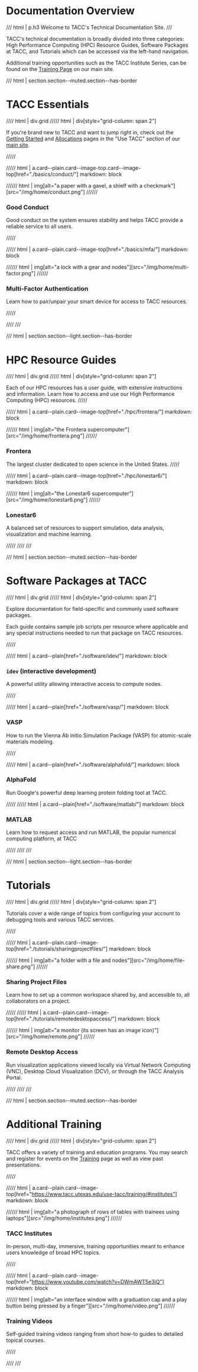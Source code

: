<style>
.grid {
  display: grid;
  gap: var(--global-space--grid-gap);
  grid-template-columns: 1fr 1fr;
}
</style>

# Documentation Overview

<!-- To not use <h3> so this heading does not show in nav -->
/// html | p.h3
Welcome to TACC's Technical Documentation Site.
///


TACC's technical documentation is broadly divided into three categories: High Performance Computing (HPC) Resource Guides, Software Packages at TACC, and Tutorials which can be accessed via the left-hand navigation.

Additional training opportunities such as the TACC Institute Series, can be found on the [Training Page](https://www.tacc.utexas.edu/use-tacc/training/#institutes) on our main site.


/// html | section.section--muted.section--has-border

# TACC Essentials

//// html | div.grid
///// html | div[style="grid-column: span 2"]

If you're brand new to TACC and want to jump right in, check out the [Getting Started](https://tacc.utexas.edu/use-tacc/getting-started/) and [Allocations](https://tacc.utexas.edu/use-tacc/allocations/) pages in the "Use TACC" section of our [main site](https://tacc.utexas.edu).

/////

///// html | a.card--plain.card--image-top.card--image-top[href="./basics/conduct/"]
     markdown: block

////// html | img[alt="a paper with a gavel, a shielf with a checkmark"][src="/img/home/conduct.png"]
//////

### Good Conduct

Good conduct on the system ensures stability and helps TACC provide a reliable service to all users.

/////


///// html | a.card--plain.card--image-top[href="./basics/mfa/"]
     markdown: block

////// html | img[alt="a lock with a gear and nodes"][src="/img/home/multi-factor.png"]
//////

### Multi-Factor Authentication

Learn how to pair/unpair your smart device for access to TACC resources.

/////

<!--
///// html | a.card--plain.card--image-top[href="./tutorials/bashstartup/"]
     markdown: block

## Quickstart for Bash Users

Learn how to configure your default shell for optimal performance. 

/////
-->
////
///


/// html | section.section--light.section--has-border

# HPC Resource Guides

//// html | div.grid
///// html | div[style="grid-column: span 2"]

Each of our HPC resources has a user guide, with extensive instructions and information.  Learn how to access and use our High Performance Computing (HPC) resources.
/////

///// html | a.card--plain.card--image-top[href="./hpc/frontera/"]
     markdown: block

////// html | img[alt="the Frontera supercomputer"][src="/img/home/frontera.png"]
//////

### Frontera

The largest cluster dedicated to open science in the United States.
/////

///// html | a.card--plain.card--image-top[href="./hpc/lonestar6/"]
     markdown: block

////// html | img[alt="the Lonestar6 supercomputer"][src="/img/home/lonestar6.png"]
//////

### Lonestar6

A balanced set of resources to support simulation, data analysis, visualization and machine learning.

/////
////
///

/// html | section.section--muted.section--has-border

# Software Packages at TACC

//// html | div.grid
///// html | div[style="grid-column: span 2"]

Explore documentation for field-specific and commonly used software packages.

Each guide contains sample job scripts per resource where applicable and any special instructions needed to run that package on TACC resources.

/////

///// html | a.card--plain[href="./software/idev/"]
     markdown: block

### `idev` (interactive development)

A powerful utility allowing interactive access to compute nodes.

/////

///// html | a.card--plain[href="./software/vasp/"]
     markdown: block

### VASP

How to run the Vienna Ab initio Simulation Package (VASP) for atomic-scale materials modeling.

/////

///// html | a.card--plain[href="./software/alphafold/"]
     markdown: block

### AlphaFold

Run Google's powerful deep learning protein folding tool at TACC.

/////
///// html | a.card--plain[href="./software/matlab/"]
     markdown: block

### MATLAB

Learn how to request access and run MATLAB, the popular numerical computing platform, at TACC

/////
////
///

/// html | section.section--light.section--has-border

# Tutorials

//// html | div.grid
///// html | div[style="grid-column: span 2"]

Tutorials cover a wide range of topics from configuring your account to debugging tools and various TACC services.

/////

///// html | a.card--plain.card--image-top[href="./tutorials/sharingprojectfiles/"]
     markdown: block

////// html | img[alt="a folder with a file and nodes"][src="/img/home/file-share.png"]
//////

### Sharing Project Files

Learn how to set up a common workspace shared by, and accessible to, all collaborators on a project.  

/////
///// html | a.card--plain.card--image-top[href="./tutorials/remotedesktopaccess/"]
     markdown: block

////// html | img[alt="a monitor (its screen has an image icon)"][src="/img/home/remote.png"]
//////

### Remote Desktop Access

Run visualization applications viewed locally via Virtual Network Computing (VNC), Desktop Cloud Visualization (DCV), or through the TACC Analysis Portal.

/////
////
///

/// html | section.section--muted.section--has-border

# Additional Training

//// html | div.grid
///// html | div[style="grid-column: span 2"]

TACC offers a variety of training and education programs. You may search and register for events on the [Training](https://tacc.utexas.edu/use-tacc/training/) page as well as view past presentations.

/////

///// html | a.card--plain.card--image-top[href="https://www.tacc.utexas.edu/use-tacc/training/#institutes"]
     markdown: block

////// html | img[alt="a photograph of rows of tables with trainees using laptops"][src="/img/home/institutes.png"]
//////

### TACC Institutes

In-person, multi-day, immersive, training opportunities meant to enhance users knowledge of broad HPC topics.

/////

///// html | a.card--plain.card--image-top[href="https://www.youtube.com/watch?v=DWmAWT5e3iQ"]
     markdown: block

////// html | img[alt="an interface window with a graduation cap and a play button being pressed by a finger"][src="/img/home/video.png"]
//////

### Training Videos

Self-guided training videos ranging from short how-to guides to detailed topical courses.


/////

////
///


